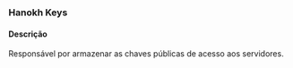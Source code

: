 ### Hanokh Keys
#### Descrição
Responsável por armazenar as chaves públicas de acesso aos servidores. 
